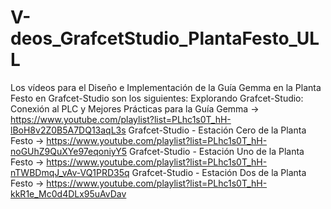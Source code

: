 # V-deos_GrafcetStudio_PlantaFesto_ULL
Los vídeos para el Diseño e Implementación de la Guía Gemma en la Planta Festo en Grafcet-Studio son los siguientes:
Explorando Grafcet-Studio: Conexión al PLC y Mejores Prácticas para la Guía Gemma -> https://www.youtube.com/playlist?list=PLhc1s0T_hH-lBoH8v2Z0B5A7DQ13aqL3s
Grafcet-Studio - Estación Cero de la Planta Festo -> https://www.youtube.com/playlist?list=PLhc1s0T_hH-noGUhZ9QuXYe97eqoniyY5
Grafcet-Studio - Estación Uno de la Planta Festo -> https://www.youtube.com/playlist?list=PLhc1s0T_hH-nTWBDmqJ_vAv-VQ1PRD35q
Grafcet-Studio - Estación Dos de la Planta Festo -> https://www.youtube.com/playlist?list=PLhc1s0T_hH-kkR1e_Mc0d4DLx95uAvDav
